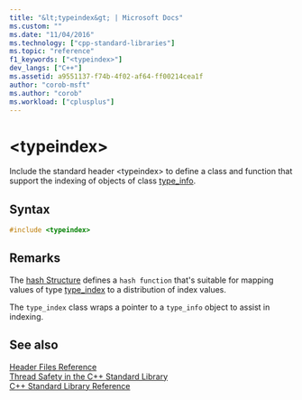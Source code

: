 ```yaml
---
title: "&lt;typeindex&gt; | Microsoft Docs"
ms.custom: ""
ms.date: "11/04/2016"
ms.technology: ["cpp-standard-libraries"]
ms.topic: "reference"
f1_keywords: ["<typeindex>"]
dev_langs: ["C++"]
ms.assetid: a9551137-f74b-4f02-af64-ff00214cea1f
author: "corob-msft"
ms.author: "corob"
ms.workload: ["cplusplus"]
---
```

# &lt;typeindex&gt;

Include the standard header \<typeindex> to define a class and function that support the indexing of objects of class [type_info](../cpp/type-info-class.md).

## Syntax

```cpp
#include <typeindex>
```

## Remarks

The [hash Structure](../standard-library/hash-structure.md) defines a `hash function` that's suitable for mapping values of type [type_index](../standard-library/type-index-class.md) to a distribution of index values.

The `type_index` class wraps a pointer to a `type_info` object to assist in indexing.

## See also

[Header Files Reference](../standard-library/cpp-standard-library-header-files.md)<br/>
[Thread Safety in the C++ Standard Library](../standard-library/thread-safety-in-the-cpp-standard-library.md)<br/>
[C++ Standard Library Reference](../standard-library/cpp-standard-library-reference.md)<br/>
